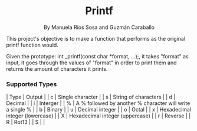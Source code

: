 <h1 align="center">Printf</h1>
 <p align="center">
    By Manuela Ríos Sosa and Guzmán Caraballo
 </p>
</div>
<!-- ABOUT -->

This project's objective is to make a function that performs as the original printf function would.

Given the prototype: int _printf(const char *format, ...);, it takes "format" as input, it goes through the values of "format" in order to print them and returns the amount of characters it prints.

###  Supported Types


| Type   | Output |
| c      | Single character |
| s      | String of characters |
| d      | Decimal |
| i      | Interger |
| %      | A % followed by another % character will write a single % |
| b      | Binary |
| u      | Decimal integer |
| o      | Octal |
| x      | Hexadecimal integer (lowercase) |
| X      | Hexadecimal integer (uppercase) |
| r      | Reverse |
| R      | Rot13 |
| S      |       | 


